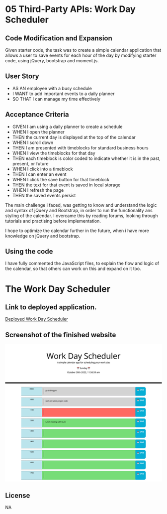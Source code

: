 # 05 Third-Party APIs: Work Day Scheduler

## Code Modification and Expansion

Given starter code, the task was to create a simple calendar application that allows a user to save events for each hour of the day by modifying starter code, using jQuery, bootstrap and moment.js.

## User Story

* AS AN employee with a busy schedule
* I WANT to add important events to a daily planner
* SO THAT I can manage my time effectively


## Acceptance Criteria

* GIVEN I am using a daily planner to create a schedule
* WHEN I open the planner
* THEN the current day is displayed at the top of the calendar
* WHEN I scroll down
* THEN I am presented with timeblocks for standard business hours
* WHEN I view the timeblocks for that day
* THEN each timeblock is color coded to indicate whether it is in the past,   present, or future
* WHEN I click into a timeblock
* THEN I can enter an event
* WHEN I click the save button for that timeblock
* THEN the text for that event is saved in local storage
* WHEN I refresh the page
* THEN the saved events persist


The main challenge i faced, was getting to know and understand the logic and syntax of jQuery and Bootstrap, in order to run the functionality ans styling of the calendar. I overcame this by reading forums, looking through tutorials and practising before implementation.

I hope to optimize the calendar further in the future, when i have more knowledge on jQuery and bootstrap.

## Using the code
I have fully commented the JavaScript files, to explain the flow and logic of the calendar, so that others can work on this and expand on it too.

# The Work Day Scheduler 

## Link to deployed application.

<a href="https://enigmawoman.github.io/05-Third-Party-APIs/">Deployed Work Day Scheduler</a>

## Screenshot of the finished website 

![Online Coding Quiz Home](./assets/images/workdayScheduler.png)


## License

NA
